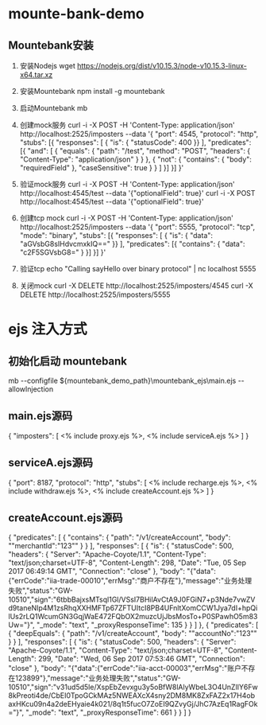# mounte-bank-demo

## Mountebank安装

1. 安装Nodejs
    wget https://nodejs.org/dist/v10.15.3/node-v10.15.3-linux-x64.tar.xz
2. 安装Mountebank
    npm install -g mountebank

3. 启动Mountebank
    mb

4. 创建mock服务
    curl -i -X POST -H 'Content-Type: application/json' http://localhost:2525/imposters --data '{
      "port": 4545,
      "protocol": "http",
      "stubs": [{
        "responses": [
          { "is": { "statusCode": 400 }}
        ],
        "predicates": [{
          "and": [
            {
              "equals": {
                "path": "/test",
                "method": "POST",
                "headers": { "Content-Type": "application/json" }
              }
            },
            {
              "not": {
                "contains": { "body": "requiredField" },
                "caseSensitive": true
              }
            }
          ]
        }]
      }]
    }'

5. 验证mock服务
    curl -i -X POST -H 'Content-Type: application/json' http://localhost:4545/test --data '{"optionalField": true}'
    curl -i -X POST http://localhost:4545/test --data '{"optionalField": true}'

6. 创建tcp mock
    curl -i -X POST -H 'Content-Type: application/json' http://localhost:2525/imposters --data '{
      "port": 5555,
      "protocol": "tcp",
      "mode": "binary",
      "stubs": [{
        "responses": [
          { "is": { "data": "aGVsbG8sIHdvcmxkIQ==" }}
        ],
        "predicates": [{ "contains": { "data": "c2F5SGVsbG8=" } }]
      }]
    }'

7. 验证tcp
    echo "Calling sayHello over binary protocol" | nc localhost 5555

8. 关闭mock
    curl -X DELETE http://localhost:2525/imposters/4545
    curl -X DELETE http://localhost:2525/imposters/5555





# ejs 注入方式
## 初始化启动 mountebank
mb --configfile ${mountebank_demo_path}\mountebank_ejs\main.ejs --allowInjection


## main.ejs源码
{
  "imposters": [
    <% include proxy.ejs %>,
    <% include serviceA.ejs %>
  ]
}

## serviceA.ejs源码
{
    "port": 8187,
    "protocol": "http",
    "stubs": [
        <% include recharge.ejs %>,
        <% include withdraw.ejs %>,
        <% include createAccount.ejs %>
    ]
}

## createAccount.ejs源码
{
    "predicates": [
        {
            "contains": {
                "path": "/v1/createAccount",
                "body": "\"merchantId\":\"123\""
            }
        }
    ],
    "responses": [
        {
            "is": {
                "statusCode": 500,
                "headers": {
                    "Server": "Apache-Coyote/1.1",
                    "Content-Type": "text/json;charset=UTF-8",
                    "Content-Length": 298,
                    "Date": "Tue, 05 Sep 2017 06:49:14 GMT",
                    "Connection": "close"
                },
                "body": "{\"data\":{\"errCode\":\"iia-trade-00010\",\"errMsg\":\"商户不存在\"},\"message\":\"业务处理失败\",\"status\":\"GW-10510\",\"sign\":\"6tbbBajxsMTsql1Gl/VSsI7BHilAvCtA9J0FGiN7+p3Nde7vwZVd9taneNIp4M1zsRhqXXHMFTp67ZFTUItcI8PB4UFnltXomCCW1Jya7dI+hpQilUs2rLQ1WcumGN3GqjWaE472FQbOX2muzcUjJbsMosTo+P0SPawhO5m83Uw=\"}",
                "_mode": "text",
                "_proxyResponseTime": 135
            }
        }
    ]
},
{
    "predicates": [
        {
            "deepEquals": {
                "path": "/v1/createAccount",
                "body": "\"accountNo\":\"123\""
            }
        }
    ],
    "responses": [
        {
            "is": {
                "statusCode": 500,
                "headers": {
                    "Server": "Apache-Coyote/1.1",
                    "Content-Type": "text/json;charset=UTF-8",
                    "Content-Length": 299,
                    "Date": "Wed, 06 Sep 2017 07:53:46 GMT",
                    "Connection": "close"
                },
                "body": "{\"data\":{\"errCode\":\"iia-acct-00003\",\"errMsg\":\"账户不存在123899\"},\"message\":\"业务处理失败\",\"status\":\"GW-10510\",\"sign\":\"v31ud5d5le/XspEbZevxgu3y5oBfW8lAlyWbeL3O4UnZlIY6Fw8kPreoti4de/CbEI0TpoGCkMAz5NWEAXcX4sny2DM8MK8ZxFAZ2x17H4obaxHKcu09n4a2deEHyaie4k021/8q1t5fucO7ZoEI9QZvyGj/JhC7AzEq1RagFOk=\"}",
                "_mode": "text",
                "_proxyResponseTime": 661
            }
        }
    ]
}
